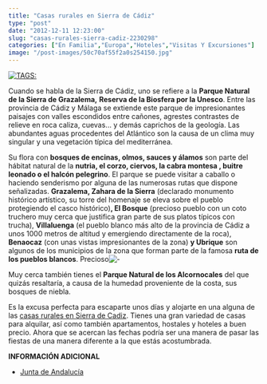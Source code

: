 ```yaml
---
title: "Casas rurales en Sierra de Cádiz"
type: "post"
date: "2012-12-11 12:23:00"
slug: "casas-rurales-sierra-cadiz-2230298"
categories: ["En Familia","Europa","Hoteles","Visitas Y Excursiones"]
image: "/post-images/50c70af55f2a0s254150.jpg"
---
```


 [ ![ TAGS:](/post-images/50c70af55f2a0s254150.jpg "zahara de la Sierra by Winklitz")](http://www.flickr.com/photos/44124421419@N01/4695275018/sizes/z/in/photostream/)

 Cuando se habla de la Sierra de Cádiz, uno se refiere a la **Parque Natural de la Sierra de Grazalema,** **Reserva de la Biosfera por la Unesco**. Entre las provincia de Cádiz y Málaga se extiende este parque de impresionantes paisajes con valles escondidos entre cañones, agrestes contrastes de relieve en roca caliza, cuevas... y demás caprichos de la geología. Las abundantes aguas procedentes del Atlántico son la causa de un clima muy singular y una vegetación típica del mediterránea.

 Su flora con **bosques de encinas, olmos, sauces y álamos** son parte del hábitat natural de la **nutria, el corzo, ciervos, la cabra montesa , buitre leonado o el halcón pelegrino**. El parque se puede visitar a caballo o haciendo senderismo por alguna de las numerosas rutas que dispone señalizadas. **Grazalema, Zahara de la Sierra** (declarado monumento histórico artístico, su torre del homenaje se eleva sobre el pueblo protegiendo el casco histórico)**, El Bosque** (precioso pueblo con un coto truchero muy cerca que justifica gran parte de sus platos típicos con trucha), **Villaluenga** (el pueblo blanco más alto de la provincia de Cádiz a unos 1000 metros de altitud y emergiendo directamente de la roca), **Benaocaz** (con unas vistas impresionantes de la zona) **y Ubrique** son algunos de los municipios de la zona que forman parte de la famosa **ruta de los pueblos blancos**. Precioso![![ - ](/post-images/50c70970d40fas110938.jpg "detalle de una casa típica de Grazalema by Heart Industry")](/post-images/50c70970d40fas110938.jpg)

 Muy cerca también tienes el **Parque Natural de los Alcornocales** del que quizás resaltaría, a causa de la humedad proveniente de la costa, sus bosques de niebla.

 Es la excusa perfecta para escaparte unos días y alojarte en una alguna de las [casas rurales en Sierra de Cadiz](http://www.andaluciasur.com/casas/sierra/). Tienes una gran variedad de casas para alquilar, así como también apartamentos, hostales y hoteles a buen precio. Ahora que se acercan las fechas podría ser una manera de pasar las fiestas de una manera diferente a la que estás acostumbrada.

 **INFORMACIÓN ADICIONAL**

- [ Junta de Andalucía](http://www.juntadeandalucia.es/medioambiente/servtc5/ventana/mostrarFicha.do;jsessionid=07FF0A6CAAA90CB48194698D7190E48D?idEspacio=7411)